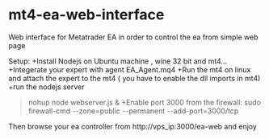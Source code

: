 # mt4-ea-web-interface
Web interface for Metatrader  EA in order to control the ea from simple web page

Setup:
+Install Nodejs on Ubuntu machine , wine 32 bit and mt4...
+Integerate your expert with agent EA_Agent.mq4
+Run the mt4 on linux and attach the expert to the mt4  ( you have to enable the dll imports in mt4)
+run the nodejs server
  >nohup node webserver.js &
+Enable port 3000 from the firewall:
  >sudo firewall-cmd --zone=public --permanent --add-port=3000/tcp


Then browse your ea controller from  http://vps_ip:3000/ea-web and enjoy
